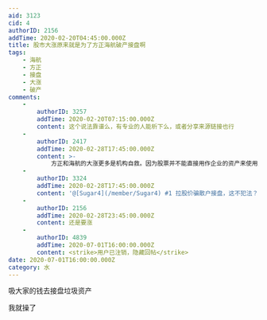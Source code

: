 ```yaml
---
aid: 3123
cid: 4
authorID: 2156
addTime: 2020-02-20T04:45:00.000Z
title: 股市大涨原来就是为了方正海航破产接盘啊
tags:
    - 海航
    - 方正
    - 接盘
    - 大涨
    - 破产
comments:
    -
        authorID: 3257
        addTime: 2020-02-20T07:15:00.000Z
        content: 这个说法靠谱么，有专业的人能析下么，或者分享来源链接也行
    -
        authorID: 2417
        addTime: 2020-02-28T17:45:00.000Z
        content: >-
            方正和海航的大涨更多是机构自救。因为股票并不能直接用作企业的资产来使用，需要拿到银行当做抵押物去融资。银行肯定会对上市公司进行风险评估，如果股价跟上市公司的财务状况不符，也很难融到资。所以拉股价跟救公司关系不大。但拉股价骗散户接盘是必然的，股票术语叫诱多。A股市场有很多财务很烂，但涨幅惊人的垃圾股，这些垃圾股市值低，股东人数少，机构用很少的资金就能操纵股价进行诱多。所以学会财务分析，避免被诱多是炒股的重心。
    -
        authorID: 3324
        addTime: 2020-02-28T17:45:00.000Z
        content: '@[Sugar4](/member/Sugar4) #1 拉股价骗散户接盘，这不犯法？'
    -
        authorID: 2156
        addTime: 2020-02-28T23:45:00.000Z
        content: 还是要涨
    -
        authorID: 4839
        addTime: 2020-07-01T16:00:00.000Z
        content: <strike>用户已注销，隐藏回帖</strike>
date: 2020-07-01T16:00:00.000Z
category: 水
---
```


吸大家的钱去接盘垃圾资产

我就操了
